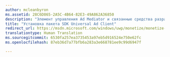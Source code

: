 ```yaml
---
author: mcleanbyron
ms.assetid: 28C6D865-2A5C-4B64-82E3-49A862A36850
description: "Элемент управления Ad Mediator и связанные средства разработчика доступны в пакете SDK Microsoft Universal Ad Client."
title: "Установка пакета SDK Universal Ad Client"
redirect_url: https://msdn.microsoft.com/windows/uwp/monetize/monetize-your-app-with-the-microsoft-store-engagement-and-monetization-sdk
translationtype: Human Translation
ms.sourcegitcommit: 6530fa257ea3735453a97eb5d916524e750e62fc
ms.openlocfilehash: 87eb36d7a77bfb6a283a3e668781ee9c99d6947f

---
```




<!--HONumber=Jun16_HO4-->


